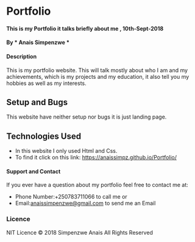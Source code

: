 # Portfolio
#### This is my Portfolio it talks briefly about me , 10th-Sept-2018
#### By * Anais Simpenzwe *
#### Description
 This is my portfolio website. This will talk mostly about who I am and my achievements, which is my projects and my education, it also tell you my hobbies as well as my interests.
## Setup and Bugs
This website have neither setup nor bugs it is just  landing page.
## Technologies Used
* In this website I only used Html and Css.
* To find it click on this link: https://anaissimpz.github.io/Portfolio/
#### Support and Contact
If you ever have a question about my portfolio feel free to contact me at:
* Phone Number:+250783711066 to call me or
* Email:anaissimpenzwe@gmail.com to send me an Email
### Licence
NIT Licence
© 2018 Simpenzwe Anais All Rights Reserved

